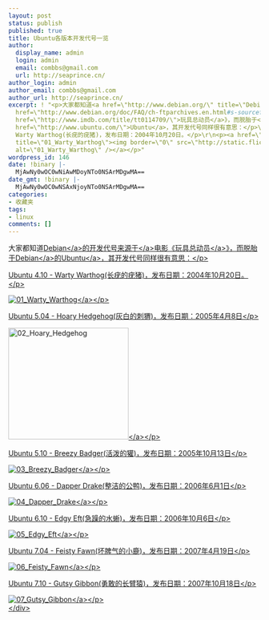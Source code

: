 ```yaml
---
layout: post
status: publish
published: true
title: Ubuntu各版本开发代号一览
author:
  display_name: admin
  login: admin
  email: combbs@gmail.com
  url: http://seaprince.cn/
author_login: admin
author_email: combbs@gmail.com
author_url: http://seaprince.cn/
excerpt: ! "<p>大家都知道<a href=\"http://www.debian.org/\" title=\"Debian\">Debian</a>的开发代号<a
  href=\"http://www.debian.org/doc/FAQ/ch-ftparchives.en.html#s-sourceforcodenames\">来源于</a>电影《<a
  href=\"http://www.imdb.com/title/tt0114709/\">玩具总动员</a>》，而脱胎于<a href=\"http://www.debian.org/\">Debian</a>的<a
  href=\"http://www.ubuntu.com/\">Ubuntu</a>，其开发代号同样很有意思：</p>\r\n<p>Ubuntu 4.10 -
  Warty Warthog(长疣的疣猪)，发布日期：2004年10月20日。</p>\r\n<p><a href=\"http://www.flickr.com/photos/15158012@N00/465740556/\"
  title=\"01_Warty_Warthog\"><img border=\"0\" src=\"http://static.flickr.com/213/465740556_7149f0aa43_m.jpg\"
  alt=\"01_Warty_Warthog\" /></a></p>"
wordpress_id: 146
date: !binary |-
  MjAwNy0wOC0wNiAwMDoyNTo0NSArMDgwMA==
date_gmt: !binary |-
  MjAwNy0wOC0wNSAxNjoyNTo0NSArMDgwMA==
categories:
- 收藏夹
tags:
- linux
comments: []
---
```

<div id="msgcns!71787D3A37FFC48A!284" class="bvMsg">
<p>大家都知道<a href="http:&#47;&#47;www.debian.org&#47;" title="Debian">Debian<&#47;a>的开发代号<a href="http:&#47;&#47;www.debian.org&#47;doc&#47;FAQ&#47;ch-ftparchives.en.html#s-sourceforcodenames">来源于<&#47;a>电影《<a href="http:&#47;&#47;www.imdb.com&#47;title&#47;tt0114709&#47;">玩具总动员<&#47;a>》，而脱胎于<a href="http:&#47;&#47;www.debian.org&#47;">Debian<&#47;a>的<a href="http:&#47;&#47;www.ubuntu.com&#47;">Ubuntu<&#47;a>，其开发代号同样很有意思：<&#47;p></p>
<p>Ubuntu 4.10 - Warty Warthog(长疣的疣猪)，发布日期：2004年10月20日。<&#47;p></p>
<p><a href="http:&#47;&#47;www.flickr.com&#47;photos&#47;15158012@N00&#47;465740556&#47;" title="01_Warty_Warthog"><img border="0" src="http:&#47;&#47;static.flickr.com&#47;213&#47;465740556_7149f0aa43_m.jpg" alt="01_Warty_Warthog" &#47;><&#47;a><&#47;p></p>
<p>Ubuntu 5.04&nbsp;- Hoary Hedgehog(灰白的刺猬)，发布日期：2005年4月8日<&#47;p></p>
<p><a href="http:&#47;&#47;www.flickr.com&#47;photos&#47;15158012@N00&#47;465740558&#47;" title="02_Hoary_Hedgehog"><img width="240" height="223" border="0" src="http:&#47;&#47;static.flickr.com&#47;229&#47;465740558_5580c5a22b_m.jpg" alt="02_Hoary_Hedgehog" &#47;><&#47;a><&#47;p></p>
<p>Ubuntu 5.10 - Breezy Badger(活泼的獾)，发布日期：2005年10月13日<&#47;p></p>
<p><a href="http:&#47;&#47;www.flickr.com&#47;photos&#47;15158012@N00&#47;465740560&#47;" title="03_Breezy_Badger"><img border="0" src="http:&#47;&#47;static.flickr.com&#47;206&#47;465740560_e49fd69863_m.jpg" alt="03_Breezy_Badger" &#47;><&#47;a><&#47;p></p>
<p>Ubuntu 6.06 - Dapper Drake(整洁的公鸭)，发布日期：2006年6月1日<&#47;p></p>
<p><a href="http:&#47;&#47;www.flickr.com&#47;photos&#47;15158012@N00&#47;465740562&#47;" title="04_Dapper_Drake"><img border="0" src="http:&#47;&#47;static.flickr.com&#47;200&#47;465740562_4a883ec95b_m.jpg" alt="04_Dapper_Drake" &#47;><&#47;a><&#47;p></p>
<p>Ubuntu 6.10 - Edgy Eft(急躁的水蜥)，发布日期：2006年10月6日<&#47;p></p>
<p><a href="http:&#47;&#47;www.flickr.com&#47;photos&#47;15158012@N00&#47;465740566&#47;" title="05_Edgy_Eft"><img border="0" src="http:&#47;&#47;static.flickr.com&#47;190&#47;465740566_8c06b3e414_m.jpg" alt="05_Edgy_Eft" &#47;><&#47;a><&#47;p></p>
<p>Ubuntu 7.04 - Feisty Fawn(坏脾气的小鹿)，发布日期：2007年4月19日<&#47;p></p>
<p><a href="http:&#47;&#47;www.flickr.com&#47;photos&#47;15158012@N00&#47;465740568&#47;" title="06_Feisty_Fawn"><img border="0" src="http:&#47;&#47;static.flickr.com&#47;201&#47;465740568_ddd78bfeff_m.jpg" alt="06_Feisty_Fawn" &#47;><&#47;a><&#47;p></p>
<p>Ubuntu 7.10 - Gutsy Gibbon(勇敢的长臂猿)，发布日期：2007年10月18日<&#47;p></p>
<p><a href="http:&#47;&#47;www.flickr.com&#47;photos&#47;15158012@N00&#47;465765323&#47;" title="07_Gutsy_Gibbon"><img border="0" src="http:&#47;&#47;static.flickr.com&#47;192&#47;465765323_ba27bb4e12_m.jpg" alt="07_Gutsy_Gibbon" &#47;><&#47;a><&#47;p><br />
<&#47;div></p>
